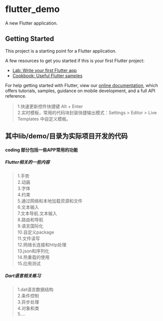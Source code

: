 # flutter_demo

A new Flutter application.

## Getting Started

This project is a starting point for a Flutter application.

A few resources to get you started if this is your first Flutter project:

- [Lab: Write your first Flutter app](https://flutter.io/docs/get-started/codelab)
- [Cookbook: Useful Flutter samples](https://flutter.io/docs/cookbook)

For help getting started with Flutter, view our 
[online documentation](https://flutter.io/docs), which offers tutorials, 
samples, guidance on mobile development, and a full API reference.  

> 1.快速更新控件快捷键 Alt + Enter  
> 2.实时模板，常用的代码块封装快捷输出模式：Settings > Editor > Live Templates 中自定义模板。   

##  其中lib/demo/目录为实际项目开发的代码    


#### coding 部分包括一些APP常用的功能   

##### Flutter相关的一些内容
>  1.手势   
>  2.动画  
>  3.字体  
>  4.约束  
>  5.通过网络和本地加载资源和文件  
>  6.文本输入  
>  7.文本导航.文本输入    
>  8.路由和导航    
>  9.语言国际化    
>  10.自定义package    
>  11.文件读写    
>  12.网络长连接和http处理    
>  13.json和序列化    
>  14.热重载的使用    
>  15.应用测试    

##### Dart语言相关练习  
>  1.dat语言数据结构  
>  2.条件控制  
>  3.异步处理  
>  4.对象和类  
>  5....  


